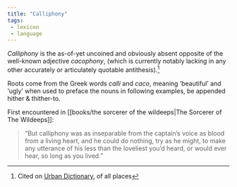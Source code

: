 ```yaml
---
title: "Calliphony"
tags: 
 - lexicon
 - language
---
```


*Calliphony* is the as-of-yet uncoined and obviously absent opposite of the well-known adjective *cacophony*, (which is currently notably lacking in any other accurately or articulately quotable antithesis).[^1]

Roots come from the Greek words *calli* and *caco*, meaning ‘beautiful’ and ‘ugly’ when used to preface the nouns in following examples, be appended hither & thither-to.

First encountered in [[books/the sorcerer of the wildeeps|The Sorcerer of The Wildeeps]]: 

> “But calliphony was as inseparable from the captain’s voice as blood from a living heart, and he could do nothing, try as he might, to make any utterance of his less than the loveliest you’d heard, or would ever hear, so long as you lived.”

[^1]: Cited on [Urban Dictionary](https://www.urbandictionary.com/define.php?term=Calliphony), of all places